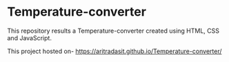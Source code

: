 # Temperature-converter
This repository results a Temperature-converter created using HTML, CSS and JavaScript.

This project hosted on- https://aritradasit.github.io/Temperature-converter/ 
